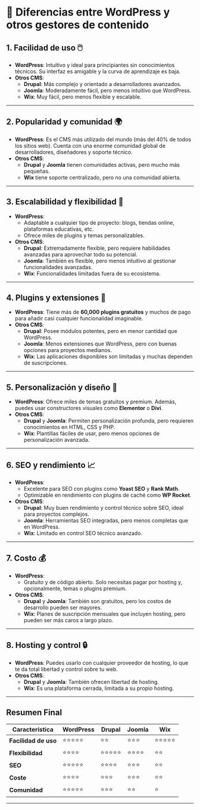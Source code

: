 
# 🌟 Diferencias entre WordPress y otros gestores de contenido  

## **1. Facilidad de uso 🖱️**  
- **WordPress**: Intuitivo y ideal para principiantes sin conocimientos técnicos. Su interfaz es amigable y la curva de aprendizaje es baja.  
- **Otros CMS**:  
  - **Drupal**: Más complejo y orientado a desarrolladores avanzados.  
  - **Joomla**: Moderadamente fácil, pero menos intuitivo que WordPress.  
  - **Wix**: Muy fácil, pero menos flexible y escalable.  

---

## **2. Popularidad y comunidad 🌍**  
- **WordPress**: Es el CMS más utilizado del mundo (más del 40% de todos los sitios web). Cuenta con una enorme comunidad global de desarrolladores, diseñadores y soporte técnico.  
- **Otros CMS**:  
  - **Drupal** y **Joomla** tienen comunidades activas, pero mucho más pequeñas.  
  - **Wix** tiene soporte centralizado, pero no una comunidad abierta.  

---

## **3. Escalabilidad y flexibilidad 🔧**  
- **WordPress**:  
  - Adaptable a cualquier tipo de proyecto: blogs, tiendas online, plataformas educativas, etc.  
  - Ofrece miles de plugins y temas personalizables.  
- **Otros CMS**:  
  - **Drupal**: Extremadamente flexible, pero requiere habilidades avanzadas para aprovechar todo su potencial.  
  - **Joomla**: También es flexible, pero menos intuitivo al gestionar funcionalidades avanzadas.  
  - **Wix**: Funcionalidades limitadas fuera de su ecosistema.  

---

## **4. Plugins y extensiones 🧩**  
- **WordPress**: Tiene más de **60,000 plugins gratuitos** y muchos de pago para añadir casi cualquier funcionalidad imaginable.  
- **Otros CMS**:  
  - **Drupal**: Posee módulos potentes, pero en menor cantidad que WordPress.  
  - **Joomla**: Menos extensiones que WordPress, pero con buenas opciones para proyectos medianos.  
  - **Wix**: Las aplicaciones disponibles son limitadas y muchas dependen de suscripciones.  

---

## **5. Personalización y diseño 🎨**  
- **WordPress**: Ofrece miles de temas gratuitos y premium. Además, puedes usar constructores visuales como **Elementor** o **Divi**.  
- **Otros CMS**:  
  - **Drupal** y **Joomla**: Permiten personalización profunda, pero requieren conocimientos en HTML, CSS y PHP.  
  - **Wix**: Plantillas fáciles de usar, pero menos opciones de personalización avanzada.  

---

## **6. SEO y rendimiento 📈**  
- **WordPress**:  
  - Excelente para SEO con plugins como **Yoast SEO** y **Rank Math**.  
  - Optimizable en rendimiento con plugins de caché como **WP Rocket**.  
- **Otros CMS**:  
  - **Drupal**: Muy buen rendimiento y control técnico sobre SEO, ideal para proyectos complejos.  
  - **Joomla**: Herramientas SEO integradas, pero menos completas que en WordPress.  
  - **Wix**: Limitado en control SEO técnico avanzado.  

---

## **7. Costo 💰**  
- **WordPress**:  
  - Gratuito y de código abierto. Solo necesitas pagar por hosting y, opcionalmente, temas o plugins premium.  
- **Otros CMS**:  
  - **Drupal** y **Joomla**: También son gratuitos, pero los costos de desarrollo pueden ser mayores.  
  - **Wix**: Planes de suscripción mensuales que incluyen hosting, pero pueden ser más caros a largo plazo.  

---

## **8. Hosting y control 🔒**  
- **WordPress**: Puedes usarlo con cualquier proveedor de hosting, lo que te da total libertad y control sobre tu web.  
- **Otros CMS**:  
  - **Drupal** y **Joomla**: También ofrecen libertad de hosting.  
  - **Wix**: Es una plataforma cerrada, limitada a su propio hosting.  

---

## **Resumen Final**  

| Característica         | WordPress         | Drupal            | Joomla            | Wix              |
|------------------------|-------------------|-------------------|-------------------|------------------|
| **Facilidad de uso**   | ⭐⭐⭐⭐⭐            | ⭐⭐                | ⭐⭐⭐              | ⭐⭐⭐⭐⭐           |
| **Flexibilidad**       | ⭐⭐⭐⭐             | ⭐⭐⭐⭐⭐            | ⭐⭐⭐⭐             | ⭐⭐              |
| **SEO**                | ⭐⭐⭐⭐⭐            | ⭐⭐⭐⭐             | ⭐⭐⭐              | ⭐⭐              |
| **Coste**              | ⭐⭐⭐⭐             | ⭐⭐⭐              | ⭐⭐⭐              | ⭐⭐              |
| **Comunidad**          | ⭐⭐⭐⭐⭐            | ⭐⭐⭐              | ⭐⭐               | ⭐               |

---
